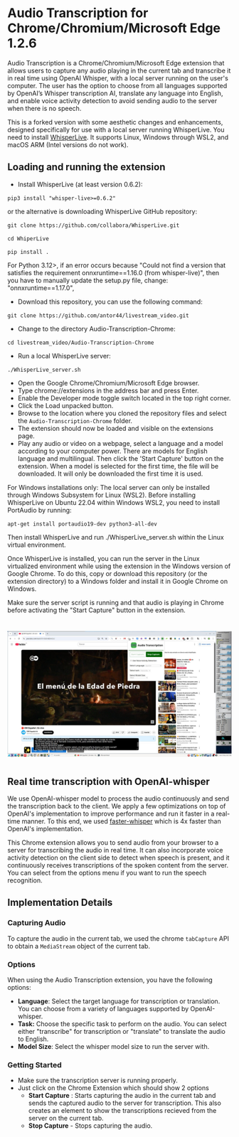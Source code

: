 # Audio Transcription for Chrome/Chromium/Microsoft Edge 1.2.6

Audio Transcription is a Chrome/Chromium/Microsoft Edge extension that allows users to capture any audio playing in the current tab and transcribe it in real time using OpenAI Whisper, with a local server running on the user's computer. The user has the option to choose from all languages supported by OpenAI’s Whisper transcription AI, translate any language into English, and enable voice activity detection to avoid sending audio to the server when there is no speech.

This is a forked version with some aesthetic changes and enhancements, designed specifically for use with a local server running WhisperLive. You need to install [WhisperLive](https://github.com/collabora/WhisperLive). It supports Linux, Windows through WSL2, and macOS ARM (Intel versions do not work).


## Loading and running the extension
- Install WhisperLive (at least version 0.6.2):
```
pip3 install "whisper-live>=0.6.2"
```
or the alternative is downloading WhisperLive GitHub repository:
```
git clone https://github.com/collabora/WhisperLive.git

```
```
cd WhiperLive
```
```
pip install .
```
For Python 3.12>, if an error occurs because "Could not find a version that satisfies the requirement onnxruntime==1.16.0 (from whisper-live)", then you have to manually update the setup.py file, change: "onnxruntime==1.17.0",

- Download this repository, you can use the following command:
```
git clone https://github.com/antor44/livestream_video.git
```
- Change to the directory Audio-Transcription-Chrome:
```
cd livestream_video/Audio-Transcription-Chrome
```
- Run a local WhisperLive server:
```
./WhisperLive_server.sh
```
- Open the Google Chrome/Chromium/Microsoft Edge browser.
- Type chrome://extensions in the address bar and press Enter.
- Enable the Developer mode toggle switch located in the top right corner.
- Click the Load unpacked button.
- Browse to the location where you cloned the repository files and select the ```Audio-Transcription-Chrome``` folder.
- The extension should now be loaded and visible on the extensions page.
- Play any audio or video on a webpage, select a language and a model according to your computer power. There are models for English language and multilingual. Then click the 'Start Capture' button on the extension. When a model is selected for the first time, the file will be downloaded. It will only be downloaded the first time it is used.


For Windows installations only: The local server can only be installed through Windows Subsystem for Linux (WSL2). Before installing WhisperLive on Ubuntu 22.04 within Windows WSL2, you need to install PortAudio by running:
```
apt-get install portaudio19-dev python3-all-dev
```  
Then install WhisperLive and run ./WhisperLive_server.sh within the Linux virtual environment.

Once WhisperLive is installed, you can run the server in the Linux virtualized environment while using the extension in the Windows version of Google Chrome. To do this, copy or download this repository (or the extension directory) to a Windows folder and install it in Google Chrome on Windows.

Make sure the server script is running and that audio is playing in Chrome before activating the "Start Capture" button in the extension.

#
![Screenshot](https://github.com/antor44/livestream_video/blob/main/Audio-Transcription-Chrome/Chrome_extension1.jpg)
#


## Real time transcription with OpenAI-whisper
We use OpenAI-whisper model to process the audio continuously and send the transcription back to the client. We apply a few optimizations on top of OpenAI's implementation to improve performance and run it faster in a real-time manner. To this end, we used [faster-whisper](https://github.com/guillaumekln/faster-whisper) which is 4x faster than OpenAI's implementation.

This Chrome extension allows you to send audio from your browser to a server for transcribing the audio in real time. It can also incorporate voice activity detection on the client side to detect when speech is present, and it continuously receives transcriptions of the spoken content from the server. You can select from the options menu if you want to run the speech recognition.


## Implementation Details

### Capturing Audio
To capture the audio in the current tab, we used the chrome `tabCapture` API to obtain a `MediaStream` object of the current tab.

### Options
When using the Audio Transcription extension, you have the following options:
 - **Language**: Select the target language for transcription or translation. You can choose from a variety of languages supported by OpenAI-whisper.
 - **Task:** Choose the specific task to perform on the audio. You can select either "transcribe" for transcription or "translate" to translate the audio to English.
 - **Model Size**: Select the whisper model size to run the server with.

### Getting Started
- Make sure the transcription server is running properly.
- Just click on the Chrome Extension which should show 2 options
  - **Start Capture** : Starts capturing the audio in the current tab and sends the captured audio to the server for transcription. This also creates an element to show the transcriptions recieved from the server on the current tab.
  - **Stop Capture** - Stops capturing the audio.

